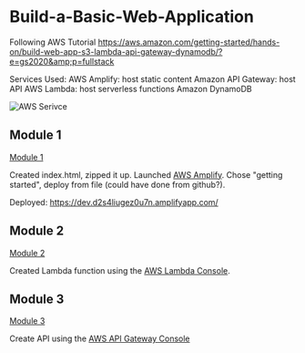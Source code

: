 # Build-a-Basic-Web-Application
Following AWS Tutorial https://aws.amazon.com/getting-started/hands-on/build-web-app-s3-lambda-api-gateway-dynamodb/?e=gs2020&amp;p=fullstack

Services Used:
AWS Amplify: host static content
Amazon API Gateway: host API 
AWS Lambda: host serverless functions
Amazon DynamoDB

![AWS Serivce](https://d1.awsstatic.com/webteam/getting_started/GSRC%202020%20updates/full-stack%20amplify%20console%20arch%20diagram%20module%205.8d82fc2a7b47b307dfcefb6fa5f364e8c24426bc.png)

## Module 1
[Module 1](https://aws.amazon.com/getting-started/hands-on/build-web-app-s3-lambda-api-gateway-dynamodb/module-one/?e=gs2020&p=build-a-web-app-intro)

Created index.html, zipped it up.
Launched [AWS Amplify](https://aws.amazon.com/amplify/console/).  Chose "getting started", deploy from file (could have done from github?).

Deployed: https://dev.d2s4liugez0u7n.amplifyapp.com/

## Module 2
[Module 2](https://aws.amazon.com/getting-started/hands-on/build-web-app-s3-lambda-api-gateway-dynamodb/module-two/?e=gs2020&p=build-a-web-app-one)

Created Lambda function using the [AWS Lambda Console](https://console.aws.amazon.com/lambda/).

## Module 3
[Module 3](https://aws.amazon.com/getting-started/hands-on/build-web-app-s3-lambda-api-gateway-dynamodb/module-three/?e=gs2020&p=build-a-web-app-two)

Create API using the [AWS API Gateway Console](https://console.aws.amazon.com/apigateway/)

